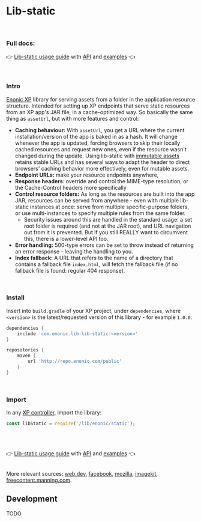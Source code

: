 # Lib-static

<br/>

### Full docs:
👉 [Lib-static usage guide](docs/index.adoc) with [API](docs/index.adoc#api) and [examples](docs/index.adoc#examples) 👈

<br/>

<a name="intro"></a>
### Intro

[Enonic XP](https://enonic.com/developer-tour) library for serving assets from a folder in the application resource structure. Intended for setting up XP endpoints that serve static resources from an XP app's JAR file, in a cache-optimized way. So basically the same thing as `assetUrl`, but with more features and control:

- **Caching behaviour:** With `assetUrl`, you get a URL where the current installation/version of the app is baked in as a hash. It will change whenever the app is updated, forcing browsers to skip their locally cached resources and request new ones, even if the resource wasn't changed during the update. Using lib-static with [immutable assets](docs/index.adoc#mutable-assets) retains stable URLs and has several ways to adapt the header to direct browsers' caching behavior more effectively, even for mutable assets.
- **Endpoint URLs:** make your resource endpoints anywhere, 
- **Response headers**: override and control the MIME-type resolution, or the Cache-Control headers more specifically
- **Control resource folders:** As long as the resources are built into the app JAR, resources can be served from anywhere - even with multiple lib-static instances at once: serve from multiple specific-purpose folders, or use multi-instances to specify multiple rules from the same folder. 
  - Security issues around this are handled in the standard usage: a set root folder is required (and not at the JAR root), and URL navigation out from it is prevented. But if you still REALLY want to circumvent this, there is a lower-level API too.
- **Error handling:** 500-type errors can be set to throw instead of returning an error response - leaving the handling to you.
- **Index fallback:** A URL that refers to the name of a directory that contains a fallback file `index.html`, will fetch the fallback file (if no fallback file is found: regular 404 response).

<br/>

### Install
Insert into `build.gradle` of your XP project, under `dependencies`, where `<version>` is the latest/requested version of this library - for example `1.0.0`:
```groovy
dependencies {
	include 'com.enonic.lib:lib-static:<version>'
}

repositories {
    maven {
        url 'http://repo.enonic.com/public'
    }
}
```

<br/>

### Import
In any [XP controller](https://developer.enonic.com/docs/xp/stable/framework/controllers), import the library:

```javascript
const libStatic = require('/lib/enonic/static');
```


<br/>
<br/>


👉 [Lib-static usage guide](docs/index.adoc) with [API](docs/index.adoc#api) and [examples](docs/index.adoc#examples) 👈
<br/>
<br/>

More relevant sources: [web.dev](https://web.dev/http-cache/), [facebook](https://engineering.fb.com/2017/01/26/web/this-browser-tweak-saved-60-of-requests-to-facebook/), [mozilla](https://developer.mozilla.org/en-US/docs/Web/HTTP/Caching), [imagekit](https://imagekit.io/blog/ultimate-guide-to-http-caching-for-static-assets/), [freecontent.manning.com](https://freecontent.manning.com/caching-assets/).

<a name="development"></a>
## Development

TODO
